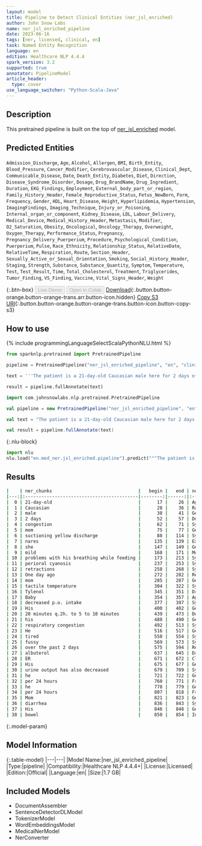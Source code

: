 ```yaml
---
layout: model
title: Pipeline to Detect Clinical Entities (ner_jsl_enriched)
author: John Snow Labs
name: ner_jsl_enriched_pipeline
date: 2023-06-16
tags: [ner, licensed, clinical, en]
task: Named Entity Recognition
language: en
edition: Healthcare NLP 4.4.4
spark_version: 3.2
supported: true
annotator: PipelineModel
article_header:
  type: cover
use_language_switcher: "Python-Scala-Java"
---
```


## Description

This pretrained pipeline is built on the top of [ner_jsl_enriched](https://nlp.johnsnowlabs.com/2021/10/22/ner_jsl_enriched_en.html) model.

## Predicted Entities

`Admission_Discharge`, `Age`, `Alcohol`, `Allergen`, `BMI`, `Birth_Entity`, `Blood_Pressure`, `Cancer_Modifier`, `Cerebrovascular_Disease`, `Clinical_Dept`, `Communicable_Disease`, `Date`, `Death_Entity`, `Diabetes`, `Diet`, `Direction`, `Disease_Syndrome_Disorder`, `Dosage`, `Drug_BrandName`, `Drug_Ingredient`, `Duration`, `EKG_Findings`, `Employment`, `External_body_part_or_region`, `Family_History_Header`, `Female_Reproductive_Status`, `Fetus_NewBorn`, `Form`, `Frequency`, `Gender`, `HDL`, `Heart_Disease`, `Height`, `Hyperlipidemia`, `Hypertension`, `ImagingFindings`, `Imaging_Technique`, `Injury_or_Poisoning`, `Internal_organ_or_component`, `Kidney_Disease`, `LDL`, `Labour_Delivery`, `Medical_Device`, `Medical_History_Header`, `Metastasis`, `Modifier`, `O2_Saturation`, `Obesity`, `Oncological`, `Oncology_Therapy`, `Overweight`, `Oxygen_Therapy`, `Performance_Status`, `Pregnancy`, `Pregnancy_Delivery_Puerperium`, `Procedure`, `Psychological_Condition`, `Puerperium`, `Pulse`, `Race_Ethnicity`, `Relationship_Status`, `RelativeDate`, `RelativeTime`, `Respiration`, `Route`, `Section_Header`, `Sexually_Active_or_Sexual_Orientation`, `Smoking`, `Social_History_Header`, `Staging`, `Strength`, `Substance`, `Substance_Quantity`, `Symptom`, `Temperature`, `Test`, `Test_Result`, `Time`, `Total_Cholesterol`, `Treatment`, `Triglycerides`, `Tumor_Finding`, `VS_Finding`, `Vaccine`, `Vital_Signs_Header`, `Weight`



{:.btn-box}
<button class="button button-orange" disabled>Live Demo</button>
<button class="button button-orange" disabled>Open in Colab</button>
[Download](https://s3.amazonaws.com/auxdata.johnsnowlabs.com/clinical/models/ner_jsl_enriched_pipeline_en_4.4.4_3.2_1686950792639.zip){:.button.button-orange.button-orange-trans.arr.button-icon.hidden}
[Copy S3 URI](s3://auxdata.johnsnowlabs.com/clinical/models/ner_jsl_enriched_pipeline_en_4.4.4_3.2_1686950792639.zip){:.button.button-orange.button-orange-trans.button-icon.button-copy-s3}

## How to use

<div class="tabs-box" markdown="1">
{% include programmingLanguageSelectScalaPythonNLU.html %}

```python
from sparknlp.pretrained import PretrainedPipeline

pipeline = PretrainedPipeline("ner_jsl_enriched_pipeline", "en", "clinical/models")

text = '''The patient is a 21-day-old Caucasian male here for 2 days of congestion - mom has been suctioning yellow discharge from the patient's nares, plus she has noticed some mild problems with his breathing while feeding (but negative for any perioral cyanosis or retractions). One day ago, mom also noticed a tactile temperature and gave the patient Tylenol. Baby also has had some decreased p.o. intake. His normal breast-feeding is down from 20 minutes q.2h. to 5 to 10 minutes secondary to his respiratory congestion. He sleeps well, but has been more tired and has been fussy over the past 2 days. The parents noticed no improvement with albuterol treatments given in the ER. His urine output has also decreased; normally he has 8 to 10 wet and 5 dirty diapers per 24 hours, now he has down to 4 wet diapers per 24 hours. Mom denies any diarrhea. His bowel movements are yellow colored and soft in nature.'''

result = pipeline.fullAnnotate(text)
```
```scala
import com.johnsnowlabs.nlp.pretrained.PretrainedPipeline

val pipeline = new PretrainedPipeline("ner_jsl_enriched_pipeline", "en", "clinical/models")

val text = "The patient is a 21-day-old Caucasian male here for 2 days of congestion - mom has been suctioning yellow discharge from the patient's nares, plus she has noticed some mild problems with his breathing while feeding (but negative for any perioral cyanosis or retractions). One day ago, mom also noticed a tactile temperature and gave the patient Tylenol. Baby also has had some decreased p.o. intake. His normal breast-feeding is down from 20 minutes q.2h. to 5 to 10 minutes secondary to his respiratory congestion. He sleeps well, but has been more tired and has been fussy over the past 2 days. The parents noticed no improvement with albuterol treatments given in the ER. His urine output has also decreased; normally he has 8 to 10 wet and 5 dirty diapers per 24 hours, now he has down to 4 wet diapers per 24 hours. Mom denies any diarrhea. His bowel movements are yellow colored and soft in nature."

val result = pipeline.fullAnnotate(text)
```


{:.nlu-block}
```python
import nlu
nlu.load("en.med_ner.jsl_enriched.pipeline").predict("""The patient is a 21-day-old Caucasian male here for 2 days of congestion - mom has been suctioning yellow discharge from the patient's nares, plus she has noticed some mild problems with his breathing while feeding (but negative for any perioral cyanosis or retractions). One day ago, mom also noticed a tactile temperature and gave the patient Tylenol. Baby also has had some decreased p.o. intake. His normal breast-feeding is down from 20 minutes q.2h. to 5 to 10 minutes secondary to his respiratory congestion. He sleeps well, but has been more tired and has been fussy over the past 2 days. The parents noticed no improvement with albuterol treatments given in the ER. His urine output has also decreased; normally he has 8 to 10 wet and 5 dirty diapers per 24 hours, now he has down to 4 wet diapers per 24 hours. Mom denies any diarrhea. His bowel movements are yellow colored and soft in nature.""")
```

</div>



## Results

```bash
|    | ner_chunks                                |   begin |   end | ner_label                    |   confidence |
|---:|:------------------------------------------|--------:|------:|:-----------------------------|-------------:|
|  0 | 21-day-old                                |      17 |    26 | Age                          |     0.9993   |
|  1 | Caucasian                                 |      28 |    36 | Race_Ethnicity               |     0.9993   |
|  2 | male                                      |      38 |    41 | Gender                       |     0.999    |
|  3 | 2 days                                    |      52 |    57 | Duration                     |     0.8576   |
|  4 | congestion                                |      62 |    71 | Symptom                      |     0.9892   |
|  5 | mom                                       |      75 |    77 | Gender                       |     0.9877   |
|  6 | suctioning yellow discharge               |      88 |   114 | Symptom                      |     0.2232   |
|  7 | nares                                     |     135 |   139 | External_body_part_or_region |     0.87     |
|  8 | she                                       |     147 |   149 | Gender                       |     0.9965   |
|  9 | mild                                      |     168 |   171 | Modifier                     |     0.6063   |
| 10 | problems with his breathing while feeding |     173 |   213 | Symptom                      |     0.610967 |
| 11 | perioral cyanosis                         |     237 |   253 | Symptom                      |     0.5396   |
| 12 | retractions                               |     258 |   268 | Symptom                      |     0.9941   |
| 13 | One day ago                               |     272 |   282 | RelativeDate                 |     0.870133 |
| 14 | mom                                       |     285 |   287 | Gender                       |     0.9974   |
| 15 | tactile temperature                       |     304 |   322 | Symptom                      |     0.43565  |
| 16 | Tylenol                                   |     345 |   351 | Drug_BrandName               |     0.9926   |
| 17 | Baby                                      |     354 |   357 | Age                          |     0.9976   |
| 18 | decreased p.o. intake                     |     377 |   397 | Symptom                      |     0.5397   |
| 19 | His                                       |     400 |   402 | Gender                       |     0.9998   |
| 20 | 20 minutes q.2h. to 5 to 10 minutes       |     439 |   473 | Duration                     |     0.3732   |
| 21 | his                                       |     488 |   490 | Gender                       |     0.9461   |
| 22 | respiratory congestion                    |     492 |   513 | Symptom                      |     0.5958   |
| 23 | He                                        |     516 |   517 | Gender                       |     0.9998   |
| 24 | tired                                     |     550 |   554 | Symptom                      |     0.9595   |
| 25 | fussy                                     |     569 |   573 | Symptom                      |     0.8263   |
| 26 | over the past 2 days                      |     575 |   594 | RelativeDate                 |     0.49826  |
| 27 | albuterol                                 |     637 |   645 | Drug_Ingredient              |     0.993    |
| 28 | ER                                        |     671 |   672 | Clinical_Dept                |     0.998    |
| 29 | His                                       |     675 |   677 | Gender                       |     0.9998   |
| 30 | urine output has also decreased           |     679 |   709 | Symptom                      |     0.26296  |
| 31 | he                                        |     721 |   722 | Gender                       |     0.9924   |
| 32 | per 24 hours                              |     760 |   771 | Frequency                    |     0.4958   |
| 33 | he                                        |     778 |   779 | Gender                       |     0.9951   |
| 34 | per 24 hours                              |     807 |   818 | Frequency                    |     0.484933 |
| 35 | Mom                                       |     821 |   823 | Gender                       |     0.999    |
| 36 | diarrhea                                  |     836 |   843 | Symptom                      |     0.9995   |
| 37 | His                                       |     846 |   848 | Gender                       |     0.9998   |
| 38 | bowel                                     |     850 |   854 | Internal_organ_or_component  |     0.9675   |
```

{:.model-param}
## Model Information

{:.table-model}
|---|---|
|Model Name:|ner_jsl_enriched_pipeline|
|Type:|pipeline|
|Compatibility:|Healthcare NLP 4.4.4+|
|License:|Licensed|
|Edition:|Official|
|Language:|en|
|Size:|1.7 GB|

## Included Models

- DocumentAssembler
- SentenceDetectorDLModel
- TokenizerModel
- WordEmbeddingsModel
- MedicalNerModel
- NerConverter